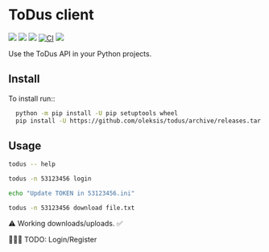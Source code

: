 # ToDus client

[![](https://img.shields.io/pypi/v/todus3.svg)](https://pypi.org/project/todus3)
[![](https://img.shields.io/pypi/pyversions/todus3.svg)](
https://pypi.org/project/todus3)
[![](https://img.shields.io/pypi/l/todus3.svg)](https://pypi.org/project/todus3)
[![CI](https://github.com/oleksis/todus/actions/workflows/python-ci.yml/badge.svg)](https://github.com/oleksis/todus/actions/workflows/python-ci.yml)
[![](https://img.shields.io/badge/code%20style-black-000000.svg)](https://github.com/psf/black)

Use the ToDus API in your Python projects.

## Install

To install run::
```bash
  python -m pip install -U pip setuptools wheel
  pip install -U https://github.com/oleksis/todus/archive/releases.tar.gz
```

## Usage
```bash
todus -- help

todus -n 53123456 login

echo "Update TOKEN in 53123456.ini"

todus -n 53123456 download file.txt
```

⚠️ Working downloads/uploads. ✅

👷🏾‍♂️ TODO: Login/Register

